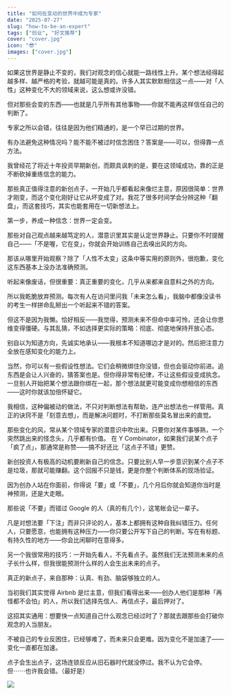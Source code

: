```yaml
---
title: "如何在变动的世界中成为专家"
date: "2025-07-27"
slug: "how-to-be-an-expert"
tags: ["创业", "好文推荐"]
cover: "cover.jpg"
icon: "😎"
images: ["cover.jpg"]
---
```

如果这世界是静止不变的，我们对观念的信心就能一路线性上升。某个想法经得起越多样、越严格的考验，就越可能是真的。许多人其实默默相信这一点——对「人性」这种变化不大的领域来说，这么想或许没错。



但对那些会变的东西——也就是几乎所有其他事物——你就不能再这样信任自己的判断了。



专家之所以会错，往往是因为他们精通的，是一个早已过期的世界。



有办法避免这种情况吗？能不能不被过时信念困住？答案是——可以，但得靠一点方法。



我曾经花了将近十年投资早期新创，而颇具讽刺的是，要在这领域成功，靠的正是不断砍掉重练信念的能力。



那些真正值得注意的新创点子，一开始几乎都看起来像烂主意，原因很简单：世界才刚变，而这个变化刚好让它从坏变成了对。我花了很多时间学会分辨这种「翻盘」，而这套技巧，其实也能套用在一切新想法上。



第一步，养成一种信念：世界一定会变。



那些对自己观点越来越笃定的人，潜意识里其实是认定世界静止。只要你不时提醒自己——「不是喔，它在变」，你就会开始训练自己去嗅出风的方向。



那该从哪里开始观察？除了「人性不太变」这条中等实用的原则外，很抱歉，变化这东西基本上没办法准确预测。



听起来像废话，但很重要：真正重要的变化，几乎从来都来自意料之外的方向。



所以我乾脆放弃预测。每次有人在访问里问我「未来怎么看」，我脑中都像没读书的考生一样拼命乱掰出一个听起来不错的答案。



但这不是因为我懒。恰好相反——我觉得，预测未来不但命中率可怜，还会让你思维变得僵硬。与其乱猜，不如选择更实际的策略：彻底、彻底地保持开放心态。



别自以为知道方向，先诚实地承认——我根本不知道哪边才是对的。然后把注意力全放在感知变化的能力上。



当然，你可以有一些假设性想法。它们会稍微绑住你没错，但也会驱动你前进。追东西是会让人兴奋的，猜答案也是。但你得非常有纪律，不让这些假设变成执念。
一旦别人开始把某个想法跟你绑在一起，那个想法就更可能变成你想相信的东西——这时你就该加倍怀疑它。



我相信，这种偏被动的做法，不只对判断想法有帮助，连产出想法也一样管用。真正的诀窍不是「刻意去想」，而是解决问题时，不打断那些莫名冒出来的直觉。



那些变化的风，常从某个领域专家的潜意识中吹出来。只要你对某件事够熟，一个突然跳出来的怪念头，几乎都有价值。
在 Y Combinator，如果我们说某个点子「疯了点」，那通常是称赞——搞不好还比「这点子不错」更赞。



新创投资人有极高的动机要刷新自己的信念。只要比别人早一步意识到某个点子不是垃圾，那就可能赚翻。这个回报不只是钱，更是你整个判断体系的现场验证。



因为创办人站在你面前，你得说「要」或「不要」，几个月后你就会知道你当时是神预测，还是大走眼。



那些说「不要」而错过 Google 的人（真的有几个），这笔帐会记一辈子。



凡是对想法要「下注」而非只评论的人，基本上都拥有这种自我纠错压力。任何人，只要愿意，也能拥有这种压力——你只要公开写下自己的判断。写在有标题、有持久性的地方——你会比闲聊时在意得多。



另一个我很常用的技巧：一开始先看人，不先看点子。虽然我们无法预测未来的点子长什么样，但我很能预测什么样的人会生出未来的点子。



真正的新点子，来自那种：认真、有劲、脑袋够独立的人。



当初我们其实觉得 Airbnb 是烂主意，但我们看得出来——创办人他们是那种「再怪都不会怕」的人，所以我们选择先信人、再信点子，最后押对了。



这招其实通用：想要快一点知道自己什么观念已经过时了？那就去跟那些会打破你观念的人当朋友。



不被自己的专业反困住，已经够难了，而未来只会更难。因为变化不是加速了——变化一直都在加速。



点子会生出点子，这场连锁反应从旧石器时代就没停过。我不认为它会停。
但⋯⋯也许我会错。（最好是）




![](https://prod-files-secure.s3.us-west-2.amazonaws.com/112d0858-5090-4d34-a606-b75eb8d65fd2/46476355-9cf3-4e99-9b7a-3531bc426380/1000202064.png?X-Amz-Algorithm=AWS4-HMAC-SHA256&X-Amz-Content-Sha256=UNSIGNED-PAYLOAD&X-Amz-Credential=ASIAZI2LB4662ONVACUT%2F20251019%2Fus-west-2%2Fs3%2Faws4_request&X-Amz-Date=20251019T084620Z&X-Amz-Expires=3600&X-Amz-Security-Token=IQoJb3JpZ2luX2VjECcaCXVzLXdlc3QtMiJIMEYCIQDrwBAUH8whq3e0RcdFJWhJTLvHvcwvQkJr5UFVRCIa5AIhAIjLp2QIUi6pPyMsW7%2FI38NcabTIy3z4rmtaLmaey90JKogECM%2F%2F%2F%2F%2F%2F%2F%2F%2F%2F%2FwEQABoMNjM3NDIzMTgzODA1IgzCa0wFSr5S%2BXTa7VUq3AMG3hqPhFk5Eg7E%2F2SG%2FroKjSRqXDKs5TRprfkr8XJv97V1PKSHveDsbLj7d59iGBeZw5ZoZZ0ifCc3HEuczZhM9v2X19y1WrCRgADO%2FunGz51IjhN6TJ5uzZFYx44NUKBlcozSoLsTBKUo8QFvzF36VjOB5xlitUS5U9qy3Kd4jcnxGIfB4Nv3GT3aNXC5kwM40pYH2Eozp1wJ3f5ATSNmqdSbOkO0mXVkDrlw5L1qyudRO4RvAESQqklXjDqp8GBHc5boHCwXY%2FGMyKyAOcAbSofv6bvXGtpYkFtmR3QjshJfCP57KMu6%2BpJQiU3CzKjWVc3EKYr9HbsNQApGza%2FwPdqr4gMyH9Y38CQji8YDDWtPzQY8eix4UfoboC%2B3rVKL66vKAXBdWELS5i3CHnqzNFcrVCgdCgOvfsohL2S8bsJSDL8Tk6tqBAYGo8Qz4qHu452c%2BGVqhmJXxwoHtsfjrj6qzzgh7G8MVAJRHXhgckzYQCgUijevsUEbLYny%2BGaVFTUOZDnDygzVq77FyWZM6wXAEbViYyA%2Bw%2BHJC0Y3aziybQFvzK4JDsFNgvyLgWJDNTULP6NStF6jOenBUlJuMQ1y0M0QlqNdCuL5gTVmVV2tlxkqBo7QZFkiVzDBhdLHBjqkAfqBK8H405ZrmGjmHVIZOaL6BnNP6SfFA%2FvYJbnu0OgmpzPeLRSrkYCqC0On5VHhiX9y5xYdFoSuRtjP0Heibfr4VF944v%2FLRVC3BWIzBt7JTr09HXy8thmjutgmq7lpf62q2dUj3jt7UGbw7k1yw5SJx7R%2BmjykrmqWbcL7Pigd4PXbMAtrYsk4RNvt28tT30%2BzApgmFTORUYQt%2FXBjdXHXb%2BW7&X-Amz-Signature=d947e050754068d728027666244eb44c178effb1ac139e0c3c5bdeef2f312c56&X-Amz-SignedHeaders=host&x-amz-checksum-mode=ENABLED&x-id=GetObject)

